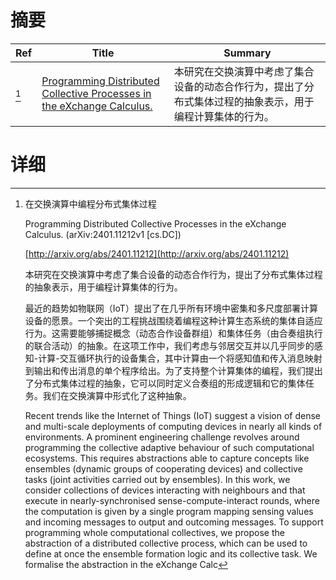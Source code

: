 # 摘要

| Ref | Title | Summary |
| --- | --- | --- |
| [^1] | [Programming Distributed Collective Processes in the eXchange Calculus.](http://arxiv.org/abs/2401.11212) | 本研究在交换演算中考虑了集合设备的动态合作行为，提出了分布式集体过程的抽象表示，用于编程计算集体的行为。 |

# 详细

[^1]: 在交换演算中编程分布式集体过程

    Programming Distributed Collective Processes in the eXchange Calculus. (arXiv:2401.11212v1 [cs.DC])

    [http://arxiv.org/abs/2401.11212](http://arxiv.org/abs/2401.11212)

    本研究在交换演算中考虑了集合设备的动态合作行为，提出了分布式集体过程的抽象表示，用于编程计算集体的行为。

    

    最近的趋势如物联网（IoT）提出了在几乎所有环境中密集和多尺度部署计算设备的愿景。一个突出的工程挑战围绕着编程这种计算生态系统的集体自适应行为。这需要能够捕捉概念（动态合作设备群组）和集体任务（由合奏组执行的联合活动）的抽象。在这项工作中，我们考虑与邻居交互并以几乎同步的感知-计算-交互循环执行的设备集合，其中计算由一个将感知值和传入消息映射到输出和传出消息的单个程序给出。为了支持整个计算集体的编程，我们提出了分布式集体过程的抽象，它可以同时定义合奏组的形成逻辑和它的集体任务。我们在交换演算中形式化了这种抽象。

    Recent trends like the Internet of Things (IoT) suggest a vision of dense and multi-scale deployments of computing devices in nearly all kinds of environments. A prominent engineering challenge revolves around programming the collective adaptive behaviour of such computational ecosystems. This requires abstractions able to capture concepts like ensembles (dynamic groups of cooperating devices) and collective tasks (joint activities carried out by ensembles). In this work, we consider collections of devices interacting with neighbours and that execute in nearly-synchronised sense-compute-interact rounds, where the computation is given by a single program mapping sensing values and incoming messages to output and outcoming messages. To support programming whole computational collectives, we propose the abstraction of a distributed collective process, which can be used to define at once the ensemble formation logic and its collective task. We formalise the abstraction in the eXchange Calc
    

